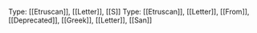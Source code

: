 Type: [[Etruscan]], [[Letter]], [[S]]
Type: [[Etruscan]], [[Letter]], [[From]], [[Deprecated]], [[Greek]], [[Letter]], [[San]]